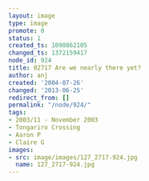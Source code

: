 ```yaml
---
layout: image
type: image
promote: 0
status: 1
created_ts: 1090862105
changed_ts: 1372159417
node_id: 924
title: 02717 Are we nearly there yet?
author: anj
created: '2004-07-26'
changed: '2013-06-25'
redirect_from: []
permalink: "/node/924/"
tags:
- 2003/11 - November 2003
- Tongariro Crossing
- Aaron P
- Claire G
images:
- src: image/images/127_2717-924.jpg
  name: 127_2717-924.jpg
---
```


